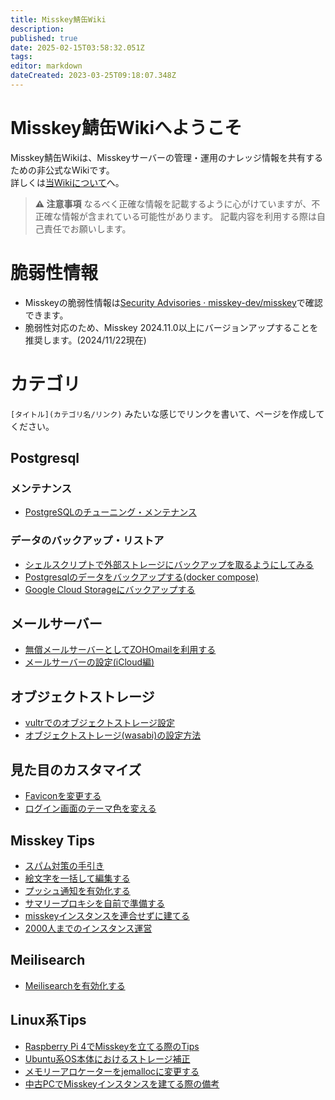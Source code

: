 ```yaml
---
title: Misskey鯖缶Wiki
description: 
published: true
date: 2025-02-15T03:58:32.051Z
tags: 
editor: markdown
dateCreated: 2023-03-25T09:18:07.348Z
---
```


# Misskey鯖缶Wikiへようこそ

Misskey鯖缶Wikiは、Misskeyサーバーの管理・運用のナレッジ情報を共有するための非公式なWikiです。  
詳しくは[当Wikiについて](/about)へ。


> **:warning: 注意事項**
> なるべく正確な情報を記載するように心がけていますが、不正確な情報が含まれている可能性があります。
> 記載内容を利用する際は自己責任でお願いします。

# 脆弱性情報

- Misskeyの脆弱性情報は[Security Advisories · misskey-dev/misskey](https://github.com/misskey-dev/misskey/security/advisories)で確認できます。  
- 脆弱性対応のため、Misskey 2024.11.0以上にバージョンアップすることを推奨します。(2024/11/22現在)
  

# カテゴリ

`[タイトル](カテゴリ名/リンク)` みたいな感じでリンクを書いて、ページを作成してください。

## Postgresql

### メンテナンス

- [PostgreSQLのチューニング・メンテナンス](postgresql/psql-tune)

### データのバックアップ・リストア

- [シェルスクリプトで外部ストレージにバックアップを取るようにしてみる](postgresql/backup-bash)
- [Postgresqlのデータをバックアップする(docker compose)](postgresql/online-backup-postgresql)
- [Google Cloud Storageにバックアップする](postgresql/gcs-backup)

## メールサーバー

- [無償メールサーバーとしてZOHOmailを利用する](enable-mail-zoho)
- [メールサーバーの設定(iCloud編)](mail-smtp-icloud)

## オブジェクトストレージ

- [vultrでのオブジェクトストレージ設定](vultrでのオブジェクトストレージ設定)
- [オブジェクトストレージ(wasabi)の設定方法](object-storage-wasabi)

## 見た目のカスタマイズ

- [Faviconを変更する](change-favicon)
- [ログイン画面のテーマ色を変える](change-theme-color)

## Misskey Tips

- [スパム対策の手引き](spam-countermeasure)
- [絵文字を一括して編集する](絵文字を一括して編集する)
- [プッシュ通知を有効化する](enable-push-notification)
- [サマリープロキシを自前で準備する](summaly-proxy)
- [misskeyインスタンスを連合せずに建てる](disable-federation)
- [2000人までのインスタンス運営](2k-instance)

## Meilisearch

- [Meilisearchを有効化する](enable-meilisearch)

## Linux系Tips

- [Raspberry Pi 4でMisskeyを立てる際のTips](misskey-on-raspberry-pi-4-tips)
- [Ubuntu系OS本体におけるストレージ補正](ubuntu-storage-ajust)
- [メモリーアロケーターをjemallocに変更する](memoryKanri)
- [中古PCでMisskeyインスタンスを建てる際の備考](remarks-setup-misskey-oldpc)
